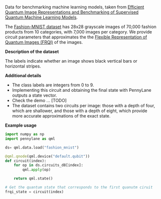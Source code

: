 Data for benchmarking machine learning models, taken from
[Efficient Quantum Image Representations and Benchmarking of Supervised Quantum Machine Learning Models](https://arxiv.org/abs/2503.xx).

The [Fashion-MNIST dataset](https://arxiv.org/abs/1708.07747) has 28x28 grayscale images of 70,000 fashion products from 10 categories, with 7,000 images per category. We provide circuit parameters that approximates the the [Flexible Representation of Quantum Images (FRQI)](https://link.springer.com/article/10.1007/s11128-010-0177-y) of the images.

**Description of the dataset**

The labels indicate whether an image shows black vertical bars or horizontal stripes.

**Additional details**

- The class labels are integers from 0 to 9.
- Implementing this circuit and obtaining the final state with PennyLane outputs a state vector.
- Check the demo ... [TODO]
- The dataset contains two circuits per image: those with a depth of four, which are shallower, and those with a depth of eight, which provide more accurate approximations of the exact state.

**Example usage**

```python
import numpy as np
import pennylane as qml

ds= qml.data.load("fashion_mnist")

@qml.qnode(qml.device("default.qubit"))
def circuit(index):
    for op in ds.circuits_d8[index]:
        qml.apply(op)

    return qml.state()

# Get the quantum state that corresponds to the first quanutm ciruit
frqi_state = circuit(index)
```
